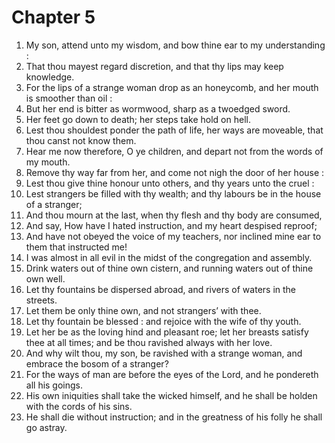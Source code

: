 # Chapter 5

1. My son, attend unto my wisdom, and bow thine ear to my understanding :
2. That thou mayest regard discretion, and that thy lips may keep knowledge.
3. For the lips of a strange woman drop as an honeycomb, and her mouth is smoother than oil :
4. But her end is bitter as wormwood, sharp as a twoedged sword.
5. Her feet go down to death; her steps take hold on hell.
6. Lest thou shouldest ponder the path of life, her ways are moveable, that thou canst not know them.
7. Hear me now therefore, O ye children, and depart not from the words of my mouth.
8. Remove thy way far from her, and come not nigh the door of her house :
9. Lest thou give thine honour unto others, and thy years unto the cruel :
10. Lest strangers be filled with thy wealth; and thy labours be in the house of a stranger;
11. And thou mourn at the last, when thy flesh and thy body are consumed,
12. And say, How have I hated instruction, and my heart despised reproof;
13. And have not obeyed the voice of my teachers, nor inclined mine ear to them that instructed me!
14. I was almost in all evil in the midst of the congregation and assembly.
15. Drink waters out of thine own cistern, and running waters out of thine own well.
16. Let thy fountains be dispersed abroad, and rivers of waters in the streets.
17. Let them be only thine own, and not strangers’ with thee.
18. Let thy fountain be blessed : and rejoice with the wife of thy youth.
19. Let her be as the loving hind and pleasant roe; let her breasts satisfy thee at all times; and be thou ravished always with her love.
20. And why wilt thou, my son, be ravished with a strange woman, and embrace the bosom of a stranger?
21. For the ways of man are before the eyes of the Lord, and he pondereth all his goings.
22. His own iniquities shall take the wicked himself, and he shall be holden with the cords of his sins.
23. He shall die without instruction; and in the greatness of his folly he shall go astray.

